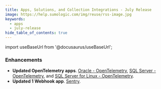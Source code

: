```yaml
---
title: Apps, Solutions, and Collection Integrations - July Release 
image: https://help.sumologic.com/img/reuse/rss-image.jpg
keywords:
  - apps
  - july-release
hide_table_of_contents: true    
---
```


import useBaseUrl from '@docusaurus/useBaseUrl';

### Enhancements

- **Updated OpenTelemetry apps**. [Oracle - OpenTelemetry](/docs/integrations/databases/opentelemetry/oracle-opentelemetry/), [SQL Server - OpenTelemetry](/docs/integrations/microsoft-azure/opentelemetry/sql-server-opentelemetry/), and [SQL Server for Linux - OpenTelemetry](/docs/integrations/microsoft-azure/opentelemetry/sql-server-linux-opentelemetry/).
- **Updated 1 Webhook app**. [Sentry](/docs/integrations/webhooks/sentry/).